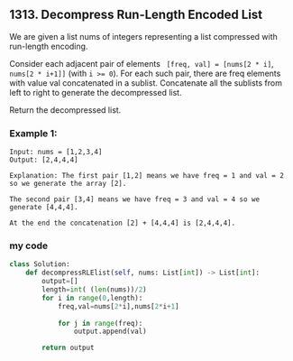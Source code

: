 ## 1313. Decompress Run-Length Encoded List

We are given a list nums of integers representing a list compressed with run-length encoding.

Consider each adjacent pair of elements ` [freq, val] = [nums[2 * i]`, `nums[2 * i+1]]` (with `i >= 0`).  For each such pair, there are freq elements with value val concatenated in a sublist. Concatenate all the sublists from left to right to generate the decompressed list.

Return the decompressed list.

### Example 1:
```
Input: nums = [1,2,3,4]
Output: [2,4,4,4]

Explanation: The first pair [1,2] means we have freq = 1 and val = 2 so we generate the array [2].

The second pair [3,4] means we have freq = 3 and val = 4 so we generate [4,4,4].

At the end the concatenation [2] + [4,4,4] is [2,4,4,4].
```


### my code
```python
class Solution:
    def decompressRLElist(self, nums: List[int]) -> List[int]:
        output=[]
        length=int( (len(nums))/2)
        for i in range(0,length):
            freq,val=nums[2*i],nums[2*i+1]
            
            for j in range(freq):
                output.append(val)

        return output
```        
